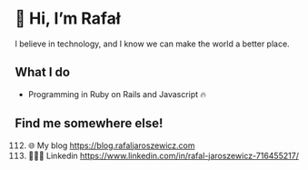 # 👋 Hi, I’m Rafał
I believe in technology, and I know we can make the world a better place.
## What I do
- Programming in Ruby on Rails and Javascript 🔥
## Find me somewhere else!
112. 🌐 My blog https://blog.rafaljaroszewicz.com
2. 🙎🏻‍♂️ Linkedin https://www.linkedin.com/in/rafal-jaroszewicz-716455217/

<!---
marelons1337/marelons1337 is a ✨ special ✨ repository because its `README.md` (this file) appears on your GitHub profile.
You can click the Preview link to take a look at your changes.
--->
